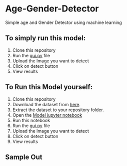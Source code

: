 # Age-Gender-Detector
Simple age and Gender Detector using machine learning

## To simply run this model:
1. Clone this repository
2. Run the [gui.py](https://github.com/Anshuydv55/Age-Gender-Detector/blob/main/Gui.py) file
3. Upload the Image you want to detect
4. Click on detect button
5. View results

 ## To Run this Model yourself:
 
1. Clone this repository
2. Download the dataset from [here](https://www.kaggle.com/datasets/jangedoo/utkface-new).
3. Extract the dataset to your repository folder.
4. Open the [Model jupyter notebook](https://github.com/Anshuydv55/Age-Gender-Detector/blob/main/model.ipynb)
5. Run this notebook
6. Run the [gui.py](https://github.com/Anshuydv55/Age-Gender-Detector/blob/main/Gui.py) file
7. Upload the Image you want to detect
8. Click on detect button
9. View results
    
 ## Sample Out
 

